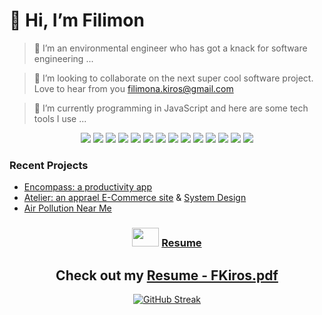 

# 👋 Hi, I’m Filimon

> 👀 I’m an environmental engineer who has got a knack for software engineering ...

> 💞️ I’m looking to collaborate on the next super cool software project. Love to hear from you filimona.kiros@gmail.com

> 🌱 I’m currently programming in JavaScript and here are some tech tools I use ...

<div align="center">
     <img src="https://img.shields.io/badge/-ReactJs-61DAFB?logo=react&style=for-the-badge&logoColor=black">
     <img src="https://img.shields.io/badge/-Redux-764ABC?logo=redux&logoColor=white&style=for-the-badge">
     <img src="https://shields.io/badge/Node-339933?logo=node.js&logoColor=black&style=for-the-badge">
     <img src="https://shields.io/badge/Express-000000?logo=express&logoColor=white&style=for-the-badge">
     <img src="https://shields.io/badge/PostgreSQL-4169E1?logo=postgresql&logoColor=white&style=for-the-badge">
     <img src="https://img.shields.io/badge/-MongoDB-47A248?logo=mongodb&logoColor=white&style=for-the-badge">
     <img src="https://img.shields.io/badge/-MySQL-4479A1?logo=mysql&logoColor=white&style=for-the-badge">
     <img src="https://img.shields.io/badge/-AWS-232F3E?logo=amazonaws&logoColor=white&style=for-the-badge">
     <img src="https://img.shields.io/badge/-Docker-2496ED?logo=docker&logoColor=white&style=for-the-badge">
     <img src="https://shields.io/badge/MaterialUI-007FFF?logo=mui&logoColor=white&style=for-the-badge">
     <img src="https://shields.io/badge/Jest-C21325?logo=jest&logoColor=white&style=for-the-badge">
     <img src="https://img.shields.io/badge/-NGINX-009639?logo=nginx&logoColor=white&style=for-the-badge">
     <img src="https://img.shields.io/badge/-Ubuntu-E95420?logo=ubuntu&logoColor=white&style=for-the-badge">
     <img src="https://img.shields.io/badge/-Figma-B2E7E8?logo=figma&logoColor=black&style=for-the-badge">

</div>


###  Recent Projects


- [Encompass: a productivity app](https://github.com/FilimonK-Git/Encompass)
- [Atelier: an apprael E-Commerce site](https://github.com/FilimonK-Git/Atelier) & [System Design](https://github.com/FilimonK-Git/System-Design)
- [Air Pollution Near Me](https://github.com/FilimonK-Git/Air-Pollution-Near-Me)


<div align="center">
     
<h3> 
  <img src="https://media4.giphy.com/media/XwcRflO9HD0Sk6RaRM/giphy.gif?cid=ecf05e47ivecqg3ulgc3c0o826ny7ib1626s3djqyaotzxa5&rid=giphy.gif&ct=g" width="43px" height="30px">  
     <a href="https://www.w3schools.com](https://github.com/FilimonK-Git/FilimonK-Git/files/10036904/Resume.-.FKiros.pdf)">Resume</a>
</h3>

<div align="center">

     
## Check out my [Resume - FKiros.pdf](https://github.com/FilimonK-Git/FilimonK-Git/files/10036904/Resume.-.FKiros.pdf)

</div>

</div>
     
<div align="center">
     
[![GitHub Streak](https://github-readme-streak-stats.herokuapp.com/?user=FilimonK-Git&theme=gruvbox)](https://git.io/streak-stats)
     
</div>
<!---
FilimonK-Git/FilimonK-Git is a ✨ special ✨ repository because its `README.md` (this file) appears on your GitHub profile.
You can click the Preview link to take a look at your changes.
--->


